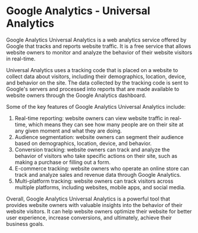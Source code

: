 # Google Analytics - Universal Analytics

Google Analytics Universal Analytics is a web analytics service offered by Google that tracks and reports website traffic. It is a free service that allows website owners to monitor and analyze the behavior of their website visitors in real-time.

Universal Analytics uses a tracking code that is placed on a website to collect data about visitors, including their demographics, location, device, and behavior on the site. The data collected by the tracking code is sent to Google's servers and processed into reports that are made available to website owners through the Google Analytics dashboard.

Some of the key features of Google Analytics Universal Analytics include:

1. Real-time reporting: website owners can view website traffic in real-time, which means they can see how many people are on their site at any given moment and what they are doing.
2. Audience segmentation: website owners can segment their audience based on demographics, location, device, and behavior.
3. Conversion tracking: website owners can track and analyze the behavior of visitors who take specific actions on their site, such as making a purchase or filling out a form.
4. E-commerce tracking: website owners who operate an online store can track and analyze sales and revenue data through Google Analytics.
5. Multi-platform tracking: website owners can track visitors across multiple platforms, including websites, mobile apps, and social media.

Overall, Google Analytics Universal Analytics is a powerful tool that provides website owners with valuable insights into the behavior of their website visitors. It can help website owners optimize their website for better user experience, increase conversions, and ultimately, achieve their business goals.
